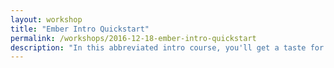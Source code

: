 ```yaml
---
layout: workshop
title: "Ember Intro Quickstart"
permalink: /workshops/2016-12-18-ember-intro-quickstart
description: "In this abbreviated intro course, you'll get a taste for what the Ember.js framework has to offer. We'll focus on two of the most important aspects of building a single page app: **routing and components**.\n\nBy the end of this course, you'll have a sense for what Ember offers, and will understand how it compares & contrasts with React and Angular 2."
---
```

